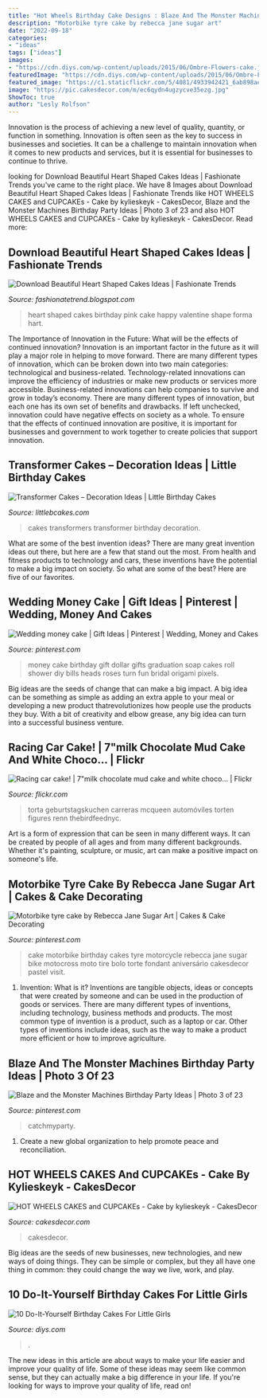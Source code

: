 ```yaml
---
title: "Hot Wheels Birthday Cake Designs : Blaze And The Monster Machines Birthday Party Ideas"
description: "Motorbike tyre cake by rebecca jane sugar art"
date: "2022-09-18"
categories:
- "ideas"
tags: ["ideas"]
images:
- "https://cdn.diys.com/wp-content/uploads/2015/06/Ombre-Flowers-cake.jpg"
featuredImage: "https://cdn.diys.com/wp-content/uploads/2015/06/Ombre-Flowers-cake.jpg"
featured_image: "https://c1.staticflickr.com/5/4081/4933942421_6ab898aeaf_b.jpg"
image: "https://pic.cakesdecor.com/m/ec6qydn4ugzycve35ezg.jpg"
ShowToc: true
author: "Lesly Rolfson"
---
```



Innovation is the process of achieving a new level of quality, quantity, or function in something. Innovation is often seen as the key to success in businesses and societies. It can be a challenge to maintain innovation when it comes to new products and services, but it is essential for businesses to continue to thrive.

	

		
looking for Download Beautiful Heart Shaped Cakes Ideas | Fashionate Trends you've came to the right place. We have 8 Images about Download Beautiful Heart Shaped Cakes Ideas | Fashionate Trends like HOT WHEELS CAKES and CUPCAKEs - Cake by kylieskeyk - CakesDecor, Blaze and the Monster Machines Birthday Party Ideas | Photo 3 of 23 and also HOT WHEELS CAKES and CUPCAKEs - Cake by kylieskeyk - CakesDecor. Read more:
		
    
## Download Beautiful Heart Shaped Cakes Ideas | Fashionate Trends

<img loading=lazy src="http://4.bp.blogspot.com/-r0MtwBg-kgw/U6qMgKA0YbI/AAAAAAAAYfk/gQXU_d9IHjs/s1600/Download-Beautiful-Heart-Shaped-Cakes-Ideas-4.png" onerror="this.onerror=null;this.src='https://tse1.mm.bing.net/th?id=OIP.CS15wUB_7yayc-C5-ZspswHaFK&amp;pid=15.1';" alt="Download Beautiful Heart Shaped Cakes Ideas | Fashionate Trends">

_Source: fashionatetrend.blogspot.com_

>heart shaped cakes birthday pink cake happy valentine shape forma hart. 

	

The Importance of Innovation in the Future: What will be the effects of continued innovation?
Innovation is an important factor in the future as it will play a major role in helping to move forward. There are many different types of innovation, which can be broken down into two main categories: technological and business-related. Technology-related innovations can improve the efficiency of industries or make new products or services more accessible. Business-related innovations can help companies to survive and grow in today’s economy. There are many different types of innovation, but each one has its own set of benefits and drawbacks. If left unchecked, innovation could have negative effects on society as a whole. To ensure that the effects of continued innovation are positive, it is important for businesses and government to work together to create policies that support innovation.

    
## Transformer Cakes – Decoration Ideas | Little Birthday Cakes

<img loading=lazy src="http://www.littlebcakes.com/wp-content/uploads/2014/01/Transformers-Cakes.jpg" onerror="this.onerror=null;this.src='https://tse4.mm.bing.net/th?id=OIP.eHYRBmX5yNIexl5GHSDxVQHaJ4&amp;pid=15.1';" alt="Transformer Cakes – Decoration Ideas | Little Birthday Cakes">

_Source: littlebcakes.com_

>cakes transformers transformer birthday decoration. 

	

What are some of the best invention ideas?
There are many great invention ideas out there, but here are a few that stand out the most. From health and fitness products to technology and cars, these inventions have the potential to make a big impact on society. So what are some of the best? Here are five of our favorites.

    
## Wedding Money Cake | Gift Ideas | Pinterest | Wedding, Money And Cakes

<img loading=lazy src="https://s-media-cache-ak0.pinimg.com/736x/32/cf/1c/32cf1ca2faa3ed8c2e46cde6904fc976.jpg" onerror="this.onerror=null;this.src='https://tse3.mm.bing.net/th?id=OIP.lyTqiZWW6PpVZZKV7l68DAHaJ4&amp;pid=15.1';" alt="Wedding money cake | Gift Ideas | Pinterest | Wedding, Money and Cakes">

_Source: pinterest.com_

>money cake birthday gift dollar gifts graduation soap cakes roll shower diy bills heads roses turn fun bridal origami pixels. 

	

Big ideas are the seeds of change that can make a big impact. A big idea can be something as simple as adding an extra apple to your meal or developing a new product thatrevolutionizes how people use the products they buy. With a bit of creativity and elbow grease, any big idea can turn into a successful business venture.

    
## Racing Car Cake! | 7&quot;milk Chocolate Mud Cake And White Choco… | Flickr

<img loading=lazy src="https://c1.staticflickr.com/5/4081/4933942421_6ab898aeaf_b.jpg" onerror="this.onerror=null;this.src='https://tse1.mm.bing.net/th?id=OIP.2YSZZvGXUTOd8rVCnS_wDwHaJ4&amp;pid=15.1';" alt="Racing car cake! | 7&quot;milk chocolate mud cake and white choco… | Flickr">

_Source: flickr.com_

>torta geburtstagskuchen carreras mcqueen automóviles torten figures renn thebirdfeednyc. 

	

Art is a form of expression that can be seen in many different ways. It can be created by people of all ages and from many different backgrounds. Whether it's painting, sculpture, or music, art can make a positive impact on someone's life.

    
## Motorbike Tyre Cake By Rebecca Jane Sugar Art | Cakes &amp; Cake Decorating

<img loading=lazy src="https://i.pinimg.com/736x/b7/f1/66/b7f166e4cc25f5cb61e747e81ae42560--sticky-date-cake-car-cakes.jpg?b=t" onerror="this.onerror=null;this.src='https://tse4.mm.bing.net/th?id=OIP.uVX0U0eZF7VfxvH0rzCh5gHaJ4&amp;pid=15.1';" alt="Motorbike tyre cake by Rebecca Jane Sugar Art | Cakes &amp; Cake Decorating">

_Source: pinterest.com_

>cake motorbike birthday cakes tyre motorcycle rebecca jane sugar bike motocross moto tire bolo torte fondant aniversário cakesdecor pastel visit. 

	

1. Invention: What is it?
Inventions are tangible objects, ideas or concepts that were created by someone and can be used in the production of goods or services. There are many different types of inventions, including technology, business methods and products. The most common type of invention is a product, such as a laptop or car. Other types of inventions include ideas, such as the way to make a product more efficient or how to improve agriculture.

    
## Blaze And The Monster Machines Birthday Party Ideas | Photo 3 Of 23

<img loading=lazy src="https://i.pinimg.com/736x/78/f1/d0/78f1d07fce0f96a751c874dab78bc4e7.jpg" onerror="this.onerror=null;this.src='https://tse1.mm.bing.net/th?id=OIP.xWdhZtRE6qGqPHFEvjIOiAHaJ3&amp;pid=15.1';" alt="Blaze and the Monster Machines Birthday Party Ideas | Photo 3 of 23">

_Source: pinterest.com_

>catchmyparty. 

	

1. Create a new global organization to help promote peace and reconciliation.

    
## HOT WHEELS CAKES And CUPCAKEs - Cake By Kylieskeyk - CakesDecor

<img loading=lazy src="https://pic.cakesdecor.com/m/ec6qydn4ugzycve35ezg.jpg" onerror="this.onerror=null;this.src='https://tse2.mm.bing.net/th?id=OIP.98elXWd6WWiquoQqtnlNBgHaJ-&amp;pid=15.1';" alt="HOT WHEELS CAKES and CUPCAKEs - Cake by kylieskeyk - CakesDecor">

_Source: cakesdecor.com_

>cakesdecor. 

	

Big ideas are the seeds of new businesses, new technologies, and new ways of doing things. They can be simple or complex, but they all have one thing in common: they could change the way we live, work, and play.

    
## 10 Do-It-Yourself Birthday Cakes For Little Girls

<img loading=lazy src="https://cdn.diys.com/wp-content/uploads/2015/06/Ombre-Flowers-cake.jpg" onerror="this.onerror=null;this.src='https://tse1.mm.bing.net/th?id=OIP.dKGGMuEvcWx2183FDH4GggHaLH&amp;pid=15.1';" alt="10 Do-It-Yourself Birthday Cakes For Little Girls">

_Source: diys.com_

>. 

	

The new ideas in this article are about ways to make your life easier and improve your quality of life. Some of these ideas may seem like common sense, but they can actually make a big difference in your life. If you're looking for ways to improve your quality of life, read on!

